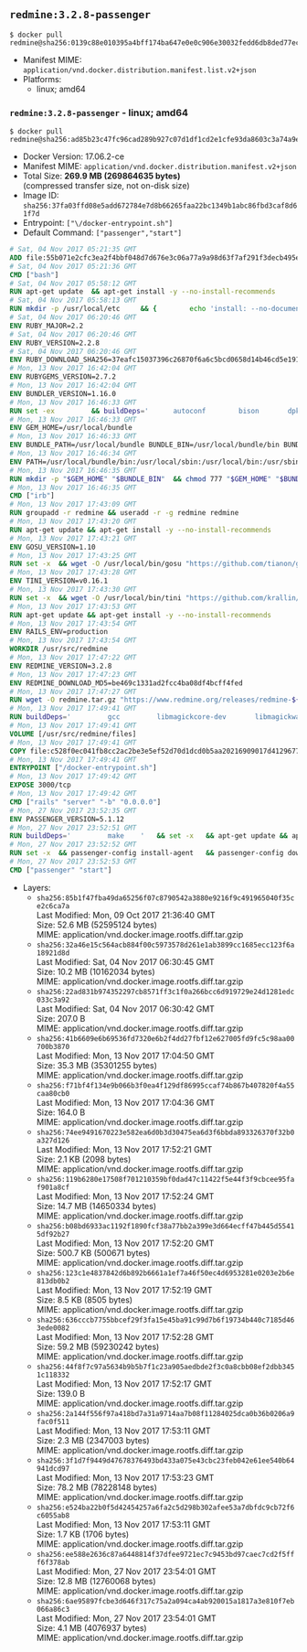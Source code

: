 ## `redmine:3.2.8-passenger`

```console
$ docker pull redmine@sha256:0139c88e010395a4bff174ba647e0e0c906e30032fedd6db8ded77ec00a61e59
```

-	Manifest MIME: `application/vnd.docker.distribution.manifest.list.v2+json`
-	Platforms:
	-	linux; amd64

### `redmine:3.2.8-passenger` - linux; amd64

```console
$ docker pull redmine@sha256:ad85b23c47fc96cad289b927c07d1df1cd2e1cfe93da8603c3a74a9ebda32618
```

-	Docker Version: 17.06.2-ce
-	Manifest MIME: `application/vnd.docker.distribution.manifest.v2+json`
-	Total Size: **269.9 MB (269864635 bytes)**  
	(compressed transfer size, not on-disk size)
-	Image ID: `sha256:37fa03ffd08e5add672784e7d8b66265faa22bc1349b1abc86fbd3caf8d61f7d`
-	Entrypoint: `["\/docker-entrypoint.sh"]`
-	Default Command: `["passenger","start"]`

```dockerfile
# Sat, 04 Nov 2017 05:21:35 GMT
ADD file:55b071e2cfc3ea2f4bbf048d7d676e3c06a77a9a98d63f7af291f3decb495ec8 in / 
# Sat, 04 Nov 2017 05:21:36 GMT
CMD ["bash"]
# Sat, 04 Nov 2017 05:58:12 GMT
RUN apt-get update 	&& apt-get install -y --no-install-recommends 		bzip2 		ca-certificates 		libffi-dev 		libgdbm3 		libssl-dev 		libyaml-dev 		procps 		zlib1g-dev 	&& rm -rf /var/lib/apt/lists/*
# Sat, 04 Nov 2017 05:58:13 GMT
RUN mkdir -p /usr/local/etc 	&& { 		echo 'install: --no-document'; 		echo 'update: --no-document'; 	} >> /usr/local/etc/gemrc
# Sat, 04 Nov 2017 06:20:46 GMT
ENV RUBY_MAJOR=2.2
# Sat, 04 Nov 2017 06:20:46 GMT
ENV RUBY_VERSION=2.2.8
# Sat, 04 Nov 2017 06:20:46 GMT
ENV RUBY_DOWNLOAD_SHA256=37eafc15037396c26870f6a6c5bcd0658d14b46cd5e191a3b56d89dd22d561b0
# Mon, 13 Nov 2017 16:42:04 GMT
ENV RUBYGEMS_VERSION=2.7.2
# Mon, 13 Nov 2017 16:42:04 GMT
ENV BUNDLER_VERSION=1.16.0
# Mon, 13 Nov 2017 16:46:33 GMT
RUN set -ex 		&& buildDeps=' 		autoconf 		bison 		dpkg-dev 		gcc 		libbz2-dev 		libgdbm-dev 		libglib2.0-dev 		libncurses-dev 		libreadline-dev 		libxml2-dev 		libxslt-dev 		make 		ruby 		wget 		xz-utils 	' 	&& apt-get update 	&& apt-get install -y --no-install-recommends $buildDeps 	&& rm -rf /var/lib/apt/lists/* 		&& wget -O ruby.tar.xz "https://cache.ruby-lang.org/pub/ruby/${RUBY_MAJOR%-rc}/ruby-$RUBY_VERSION.tar.xz" 	&& echo "$RUBY_DOWNLOAD_SHA256 *ruby.tar.xz" | sha256sum -c - 		&& mkdir -p /usr/src/ruby 	&& tar -xJf ruby.tar.xz -C /usr/src/ruby --strip-components=1 	&& rm ruby.tar.xz 		&& cd /usr/src/ruby 		&& { 		echo '#define ENABLE_PATH_CHECK 0'; 		echo; 		cat file.c; 	} > file.c.new 	&& mv file.c.new file.c 		&& autoconf 	&& gnuArch="$(dpkg-architecture --query DEB_BUILD_GNU_TYPE)" 	&& ./configure 		--build="$gnuArch" 		--disable-install-doc 		--enable-shared 	&& make -j "$(nproc)" 	&& make install 		&& dpkg-query --show --showformat '${package}\n' 		| grep -P '^libreadline\d+$' 		| xargs apt-mark manual 	&& apt-get purge -y --auto-remove $buildDeps 	&& cd / 	&& rm -r /usr/src/ruby 		&& gem update --system "$RUBYGEMS_VERSION" 	&& gem install bundler --version "$BUNDLER_VERSION" --force
# Mon, 13 Nov 2017 16:46:33 GMT
ENV GEM_HOME=/usr/local/bundle
# Mon, 13 Nov 2017 16:46:33 GMT
ENV BUNDLE_PATH=/usr/local/bundle BUNDLE_BIN=/usr/local/bundle/bin BUNDLE_SILENCE_ROOT_WARNING=1 BUNDLE_APP_CONFIG=/usr/local/bundle
# Mon, 13 Nov 2017 16:46:34 GMT
ENV PATH=/usr/local/bundle/bin:/usr/local/sbin:/usr/local/bin:/usr/sbin:/usr/bin:/sbin:/bin
# Mon, 13 Nov 2017 16:46:35 GMT
RUN mkdir -p "$GEM_HOME" "$BUNDLE_BIN" 	&& chmod 777 "$GEM_HOME" "$BUNDLE_BIN"
# Mon, 13 Nov 2017 16:46:35 GMT
CMD ["irb"]
# Mon, 13 Nov 2017 17:43:09 GMT
RUN groupadd -r redmine && useradd -r -g redmine redmine
# Mon, 13 Nov 2017 17:43:20 GMT
RUN apt-get update && apt-get install -y --no-install-recommends 		ca-certificates 		wget 	&& rm -rf /var/lib/apt/lists/*
# Mon, 13 Nov 2017 17:43:21 GMT
ENV GOSU_VERSION=1.10
# Mon, 13 Nov 2017 17:43:25 GMT
RUN set -x 	&& wget -O /usr/local/bin/gosu "https://github.com/tianon/gosu/releases/download/$GOSU_VERSION/gosu-$(dpkg --print-architecture)" 	&& wget -O /usr/local/bin/gosu.asc "https://github.com/tianon/gosu/releases/download/$GOSU_VERSION/gosu-$(dpkg --print-architecture).asc" 	&& export GNUPGHOME="$(mktemp -d)" 	&& gpg --keyserver ha.pool.sks-keyservers.net --recv-keys B42F6819007F00F88E364FD4036A9C25BF357DD4 	&& gpg --batch --verify /usr/local/bin/gosu.asc /usr/local/bin/gosu 	&& rm -r "$GNUPGHOME" /usr/local/bin/gosu.asc 	&& chmod +x /usr/local/bin/gosu 	&& gosu nobody true
# Mon, 13 Nov 2017 17:43:28 GMT
ENV TINI_VERSION=v0.16.1
# Mon, 13 Nov 2017 17:43:30 GMT
RUN set -x 	&& wget -O /usr/local/bin/tini "https://github.com/krallin/tini/releases/download/$TINI_VERSION/tini-$(dpkg --print-architecture)" 	&& wget -O /usr/local/bin/tini.asc "https://github.com/krallin/tini/releases/download/$TINI_VERSION/tini-$(dpkg --print-architecture).asc" 	&& export GNUPGHOME="$(mktemp -d)" 	&& gpg --keyserver ha.pool.sks-keyservers.net --recv-keys 6380DC428747F6C393FEACA59A84159D7001A4E5 	&& gpg --batch --verify /usr/local/bin/tini.asc /usr/local/bin/tini 	&& rm -r "$GNUPGHOME" /usr/local/bin/tini.asc 	&& chmod +x /usr/local/bin/tini 	&& tini -h
# Mon, 13 Nov 2017 17:43:53 GMT
RUN apt-get update && apt-get install -y --no-install-recommends 		imagemagick 		libmysqlclient18 		libpq5 		libsqlite3-0 				bzr 		git 		mercurial 		openssh-client 		subversion 	&& rm -rf /var/lib/apt/lists/*
# Mon, 13 Nov 2017 17:43:54 GMT
ENV RAILS_ENV=production
# Mon, 13 Nov 2017 17:43:54 GMT
WORKDIR /usr/src/redmine
# Mon, 13 Nov 2017 17:47:22 GMT
ENV REDMINE_VERSION=3.2.8
# Mon, 13 Nov 2017 17:47:23 GMT
ENV REDMINE_DOWNLOAD_MD5=be469c1331ad2fcc4ba08df4bcff4fed
# Mon, 13 Nov 2017 17:47:27 GMT
RUN wget -O redmine.tar.gz "https://www.redmine.org/releases/redmine-${REDMINE_VERSION}.tar.gz" 	&& echo "$REDMINE_DOWNLOAD_MD5 redmine.tar.gz" | md5sum -c - 	&& tar -xvf redmine.tar.gz --strip-components=1 	&& rm redmine.tar.gz files/delete.me log/delete.me 	&& mkdir -p tmp/pdf public/plugin_assets 	&& chown -R redmine:redmine ./
# Mon, 13 Nov 2017 17:49:41 GMT
RUN buildDeps=' 		gcc 		libmagickcore-dev 		libmagickwand-dev 		libmysqlclient-dev 		libpq-dev 		libsqlite3-dev 		make 		patch 	' 	&& set -ex 	&& apt-get update && apt-get install -y $buildDeps --no-install-recommends 	&& rm -rf /var/lib/apt/lists/* 	&& bundle install --without development test 	&& for adapter in mysql2 postgresql sqlite3; do 		echo "$RAILS_ENV:" > ./config/database.yml; 		echo "  adapter: $adapter" >> ./config/database.yml; 		bundle install --without development test; 		cp Gemfile.lock "Gemfile.lock.${adapter}"; 	done 	&& rm ./config/database.yml 	&& apt-get purge -y --auto-remove $buildDeps
# Mon, 13 Nov 2017 17:49:41 GMT
VOLUME [/usr/src/redmine/files]
# Mon, 13 Nov 2017 17:49:41 GMT
COPY file:c528f0ec041fb8cc2ac2be3e5ef52d70d1dcd0b5aa20216909017d412967719a in / 
# Mon, 13 Nov 2017 17:49:41 GMT
ENTRYPOINT ["/docker-entrypoint.sh"]
# Mon, 13 Nov 2017 17:49:42 GMT
EXPOSE 3000/tcp
# Mon, 13 Nov 2017 17:49:42 GMT
CMD ["rails" "server" "-b" "0.0.0.0"]
# Mon, 27 Nov 2017 23:52:35 GMT
ENV PASSENGER_VERSION=5.1.12
# Mon, 27 Nov 2017 23:52:51 GMT
RUN buildDeps=' 		make 	' 	&& set -x 	&& apt-get update && apt-get install -y --no-install-recommends $buildDeps && rm -rf /var/lib/apt/lists/* 	&& gem install passenger --version "$PASSENGER_VERSION" 	&& apt-get purge -y --auto-remove $buildDeps
# Mon, 27 Nov 2017 23:52:52 GMT
RUN set -x 	&& passenger-config install-agent 	&& passenger-config download-nginx-engine
# Mon, 27 Nov 2017 23:52:53 GMT
CMD ["passenger" "start"]
```

-	Layers:
	-	`sha256:85b1f47fba49da65256f07c8790542a3880e9216f9c491965040f35ce2c6ca7a`  
		Last Modified: Mon, 09 Oct 2017 21:36:40 GMT  
		Size: 52.6 MB (52595124 bytes)  
		MIME: application/vnd.docker.image.rootfs.diff.tar.gzip
	-	`sha256:32a46e15c564acb884f00c5973578d261e1ab3899cc1685ecc123f6a18921d8d`  
		Last Modified: Sat, 04 Nov 2017 06:30:45 GMT  
		Size: 10.2 MB (10162034 bytes)  
		MIME: application/vnd.docker.image.rootfs.diff.tar.gzip
	-	`sha256:22ad831b974352297cb8571ff3c1f0a266bcc6d919729e24d1281edc033c3a92`  
		Last Modified: Sat, 04 Nov 2017 06:30:42 GMT  
		Size: 207.0 B  
		MIME: application/vnd.docker.image.rootfs.diff.tar.gzip
	-	`sha256:41b6609e6b69536fd7320e6b2f4dd27fbf12e627005fd9fc5c98aa00700b3870`  
		Last Modified: Mon, 13 Nov 2017 17:04:50 GMT  
		Size: 35.3 MB (35301255 bytes)  
		MIME: application/vnd.docker.image.rootfs.diff.tar.gzip
	-	`sha256:f71bf4f134e9b066b3f0ea4f129df86995ccaf74b867b407820f4a55caa80cb0`  
		Last Modified: Mon, 13 Nov 2017 17:04:36 GMT  
		Size: 164.0 B  
		MIME: application/vnd.docker.image.rootfs.diff.tar.gzip
	-	`sha256:74ee9491670223e582ea6d0b3d30475ea6d3f6bbda893326370f32b0a327d126`  
		Last Modified: Mon, 13 Nov 2017 17:52:21 GMT  
		Size: 2.1 KB (2098 bytes)  
		MIME: application/vnd.docker.image.rootfs.diff.tar.gzip
	-	`sha256:119b6280e17508f701210359bf0dad47c11422f5e44f3f9cbcee95faf901a8cf`  
		Last Modified: Mon, 13 Nov 2017 17:52:24 GMT  
		Size: 14.7 MB (14650334 bytes)  
		MIME: application/vnd.docker.image.rootfs.diff.tar.gzip
	-	`sha256:b08bd6933ac1192f1890fcf38a77bb2a399e3d664ecff47b445d55415df92b27`  
		Last Modified: Mon, 13 Nov 2017 17:52:20 GMT  
		Size: 500.7 KB (500671 bytes)  
		MIME: application/vnd.docker.image.rootfs.diff.tar.gzip
	-	`sha256:123c1e4837842d6b892b6661a1ef7a46f50ec4d6953281e0203e2b6e813db0b2`  
		Last Modified: Mon, 13 Nov 2017 17:52:19 GMT  
		Size: 8.5 KB (8505 bytes)  
		MIME: application/vnd.docker.image.rootfs.diff.tar.gzip
	-	`sha256:636cccb7755bbcef29f3fa15e45ba91c99d7b6f19734b440c7185d463ede0082`  
		Last Modified: Mon, 13 Nov 2017 17:52:28 GMT  
		Size: 59.2 MB (59230242 bytes)  
		MIME: application/vnd.docker.image.rootfs.diff.tar.gzip
	-	`sha256:44f8f7c97a5634b9b5b7f1c23a905aedbde2f3c0a8cbb08ef2dbb3451c118332`  
		Last Modified: Mon, 13 Nov 2017 17:52:17 GMT  
		Size: 139.0 B  
		MIME: application/vnd.docker.image.rootfs.diff.tar.gzip
	-	`sha256:2a144f556f97a418bd7a31a9714aa7b08f11284025dca0b36b0206a9fac0f511`  
		Last Modified: Mon, 13 Nov 2017 17:53:11 GMT  
		Size: 2.3 MB (2347003 bytes)  
		MIME: application/vnd.docker.image.rootfs.diff.tar.gzip
	-	`sha256:3f1d7f9449d47678376493bd433a075e43cbc23feb042e61ee540b64941dcd97`  
		Last Modified: Mon, 13 Nov 2017 17:53:23 GMT  
		Size: 78.2 MB (78228148 bytes)  
		MIME: application/vnd.docker.image.rootfs.diff.tar.gzip
	-	`sha256:e524ba22b0f5d42454257a6fa2c5d298b302afee53a7dbfdc9cb72f6c6055ab8`  
		Last Modified: Mon, 13 Nov 2017 17:53:11 GMT  
		Size: 1.7 KB (1706 bytes)  
		MIME: application/vnd.docker.image.rootfs.diff.tar.gzip
	-	`sha256:ee588e2636c87a6448814f37dfee9721ec7c9453bd97caec7cd2f5fff6f378ab`  
		Last Modified: Mon, 27 Nov 2017 23:54:01 GMT  
		Size: 12.8 MB (12760068 bytes)  
		MIME: application/vnd.docker.image.rootfs.diff.tar.gzip
	-	`sha256:6ae95897fcbe3d646f317c75a2a094ca4ab920015a1817a3e810f7eb066a86c3`  
		Last Modified: Mon, 27 Nov 2017 23:54:01 GMT  
		Size: 4.1 MB (4076937 bytes)  
		MIME: application/vnd.docker.image.rootfs.diff.tar.gzip
